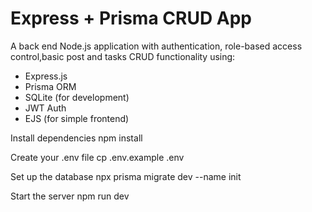 # Express + Prisma CRUD App

A back end Node.js application with authentication, role-based access control,basic post and tasks CRUD functionality using:

- Express.js
- Prisma ORM
- SQLite (for development)
- JWT Auth
- EJS (for simple frontend)

Install dependencies
npm install

Create your .env file
cp .env.example .env

Set up the database
npx prisma migrate dev --name init

Start the server
npm run dev

